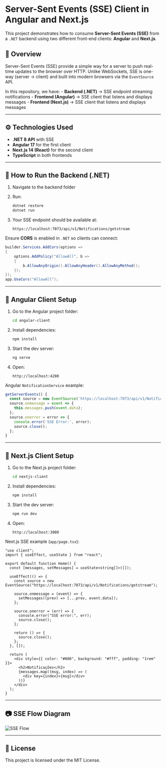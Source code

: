# Server-Sent Events (SSE) Client in Angular and Next.js

This project demonstrates how to consume **Server-Sent Events (SSE)**
from a `.NET` backend using two different front-end clients: **Angular**
and **Next.js**.

## 📌 Overview

Server-Sent Events (SSE) provide a simple way for a server to push
real-time updates to the browser over HTTP. Unlike WebSockets, SSE is
one-way (server → client) and built into modern browsers via the
`EventSource` API.

In this repository, we have: - **Backend (.NET)** → SSE endpoint
streaming notifications - **Frontend (Angular)** → SSE client that
listens and displays messages - **Frontend (Next.js)** → SSE client that
listens and displays messages

------------------------------------------------------------------------

## ⚙️ Technologies Used

-   **.NET 8 API** with SSE
-   **Angular 17** for the first client
-   **Next.js 14 (React)** for the second client
-   **TypeScript** in both frontends

------------------------------------------------------------------------

## 🚀 How to Run the Backend (.NET)

1.  Navigate to the backend folder

2.  Run:

    ``` bash
    dotnet restore
    dotnet run
    ```

3.  Your SSE endpoint should be available at:

        https://localhost:7073/api/v1/Notifications/getstream

Ensure **CORS** is enabled in `.NET` so clients can connect:

``` csharp
builder.Services.AddCors(options =>
{
    options.AddPolicy("AllowAll", b =>
    {
        b.AllowAnyOrigin().AllowAnyHeader().AllowAnyMethod();
    });
});
app.UseCors("AllowAll");
```

------------------------------------------------------------------------

## 🎨 Angular Client Setup

1.  Go to the Angular project folder:

    ``` bash
    cd angular-client
    ```

2.  Install dependencies:

    ``` bash
    npm install
    ```

3.  Start the dev server:

    ``` bash
    ng serve
    ```

4.  Open:

        http://localhost:4200

Angular `NotificationService` example:

``` typescript
getServerEvents() {
  const source = new EventSource('https://localhost:7073/api/v1/Notifications/getstream');
  source.onmessage = event => {
    this.messages.push(event.data);
  };
  source.onerror = error => {
    console.error('SSE Error:', error);
    source.close();
  };
}
```

------------------------------------------------------------------------

## 🎨 Next.js Client Setup

1.  Go to the Next.js project folder:

    ``` bash
    cd nextjs-client
    ```

2.  Install dependencies:

    ``` bash
    npm install
    ```

3.  Start the dev server:

    ``` bash
    npm run dev
    ```

4.  Open:

        http://localhost:3000

Next.js SSE example (`app/page.tsx`):

``` tsx
"use client";
import { useEffect, useState } from "react";

export default function Home() {
  const [messages, setMessages] = useState<string[]>([]);

  useEffect(() => {
    const source = new EventSource("https://localhost:7073/api/v1/Notifications/getstream");

    source.onmessage = (event) => {
      setMessages((prev) => [...prev, event.data]);
    };

    source.onerror = (err) => {
      console.error("SSE error:", err);
      source.close();
    };

    return () => {
      source.close();
    };
  }, []);

  return (
    <div style={{ color: "#000", background: "#fff", padding: "1rem" }}>
      <h2>Notificações</h2>
      {messages.map((msg, index) => (
        <div key={index}>{msg}</div>
      ))}
    </div>
  );
}
```

------------------------------------------------------------------------

## 📷 SSE Flow Diagram

![SSE Flow](A_flowchart_in_the_image_illustrates_a_Server-Sent.png)

------------------------------------------------------------------------

## 📜 License

This project is licensed under the MIT License.
